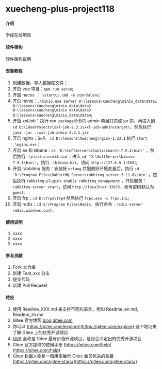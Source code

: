 # xuecheng-plus-project118

#### 介绍
学成在线项目

#### 软件架构
软件架构说明


#### 安装教程

1.  创建数据，导入数据库文件；
2.  开启 vue 项目：`npm run serve`;
3.  开启 nacos ：`.\startup.cmd -m standalone`;
4.  开启 minio：`.\minio.exe server D:\lessons\Xuecheng\minio_data\data1 D:\lessons\Xuecheng\minio_data\data2 D:\lessons\Xuecheng\minio_data\data3 D:\lessons\Xuecheng\minio_data\data4`;
5.  开启 xxlJob：执行 `mvn package`命令将 admin 项目打包成 jar 包，再进入到 `cd D:\IdeaProjects\xxl-job-2.3.1\xxl-job-admin\target\`，然后执行`java -jar .\xxl-job-admin-2.3.1.jar `
6.  开启 nginx：进入 ` cd D:\lessons\Xuecheng\nginx-1.23.1` 执行 `start .\nginx.exe`；
7.  开启 es 和 kibana：`cd 'D:\SoftServer\elasticsearch-7.9.1\bin\'` ，然后执行 `.\elasticsearch.bat`；进入 `cd 'D:\SoftServer\kibana-7.9.1\bin\'`，执行 `.\kibana.bat`，访问 `http://127.0.0.1:5601`;
8.  开启 rabbitmq 服务：安装好 `erlang` 并配置好环境变量后，执行 `cd 'D:\Program Files\RabbitMQ Server\rabbitmq_server-3.11.8\sbin'` ，然后执行 `rabbitmq-plugins enable rabbitmq_management` ，开启服务：`rabbitmq-server start`，访问 `http://localhost:15672`，账号密码默认为 `guest`;
9.  开启 frp：`cd D:\frps\frp4` 然后执行 `frpc.exe -c frpc.ini`;
10.  开启 redis：`cd d:\Program Files\Redis`，执行命令：`redis-server redis.windows.conf`。

#### 使用说明

1.  xxxx
2.  xxxx
3.  xxxx

#### 参与贡献

1.  Fork 本仓库
2.  新建 Feat_xxx 分支
3.  提交代码
4.  新建 Pull Request


#### 特技

1.  使用 Readme\_XXX.md 来支持不同的语言，例如 Readme\_en.md, Readme\_zh.md
2.  Gitee 官方博客 [blog.gitee.com](https://blog.gitee.com)
3.  你可以 [https://gitee.com/explore](https://gitee.com/explore) 这个地址来了解 Gitee 上的优秀开源项目
4.  [GVP](https://gitee.com/gvp) 全称是 Gitee 最有价值开源项目，是综合评定出的优秀开源项目
5.  Gitee 官方提供的使用手册 [https://gitee.com/help](https://gitee.com/help)
6.  Gitee 封面人物是一档用来展示 Gitee 会员风采的栏目 [https://gitee.com/gitee-stars/](https://gitee.com/gitee-stars/)